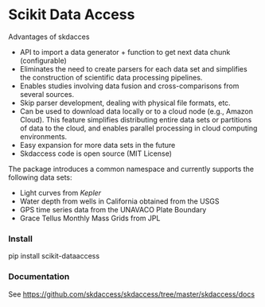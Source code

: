 # Scikit Data Access

Advantages of skdacces
- API to import a data generator + function to get next data chunk (configurable)
- Eliminates the need to create parsers for each data set and simplifies the construction of scientific data processing pipelines.
- Enables studies involving data fusion and cross-comparisons from several sources.
- Skip parser development, dealing with physical file formats, etc.
- Can be used to download data locally or to a cloud node (e.g., Amazon Cloud). This feature simplifies distributing entire data sets or partitions of data to the cloud, and enables parallel processing in cloud computing environments.
- Easy expansion for more data sets in the future
- Skdaccess code is open source (MIT License)

The package introduces a common namespace and currently supports the following data sets:
- Light curves from *Kepler*
- Water depth from wells in California obtained from the USGS
- GPS time series data from the UNAVACO Plate Boundary
- Grace Tellus Monthly Mass Grids from JPL

### Install

pip install scikit-dataaccess


### Documentation

See <https://github.com/skdaccess/skdaccess/tree/master/skdaccess/docs>
